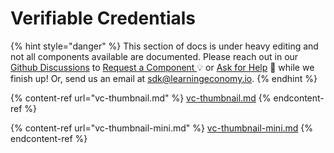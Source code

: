 # Verifiable Credentials

{% hint style="danger" %}
This section of docs is under heavy editing and not all components available are documented. Please reach out in our [Github Discussions](https://github.com/learningeconomy/LearnCard/discussions) to [Request a Component ](https://github.com/learningeconomy/LearnCard/discussions/categories/feature-requests)💡 or [Ask for Help](https://github.com/learningeconomy/LearnCard/discussions/categories/help) 💖 while we finish up!  Or, send us an email at [sdk@learningeconomy.io](mailto:sdk@learningeconomy.io).
{% endhint %}

{% content-ref url="vc-thumbnail.md" %}
[vc-thumbnail.md](vc-thumbnail.md)
{% endcontent-ref %}

{% content-ref url="vc-thumbnail-mini.md" %}
[vc-thumbnail-mini.md](vc-thumbnail-mini.md)
{% endcontent-ref %}
